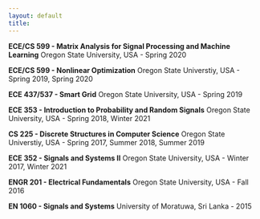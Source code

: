 ```yaml
---
layout: default
title: 
---
```


**ECE/CS 599 - Matrix Analysis for Signal Processing and Machine Learning**
Oregon State University, USA - Spring 2020

**ECE/CS 599 - Nonlinear Optimization**
Oregon State Universtiy, USA - Spring 2019, Spring 2020

**ECE 437/537 - Smart Grid**
Oregon State University, USA - Spring 2019

**ECE 353 - Introduction to Probability and Random Signals**
Oregon State University, USA - Spring 2018, Winter 2021

**CS 225 - Discrete Structures in Computer Science**
Oregon State Universtiy, USA - Spring 2017, Summer 2018, Summer 2019

**ECE 352 - Signals and Systems II**
Oregon State University, USA - Winter 2017, Winter 2021 

**ENGR 201 - Electrical Fundamentals**
Oregon State University, USA - Fall 2016

**EN 1060 - Signals and Systems**
University of Moratuwa, Sri Lanka - 2015

